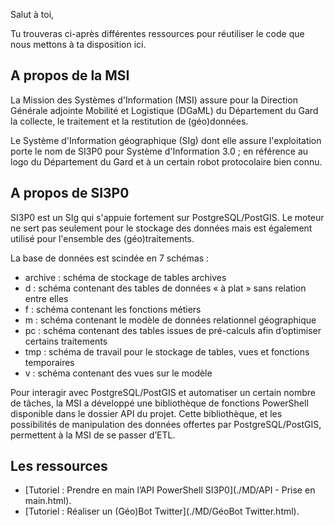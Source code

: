 Salut à toi,

Tu trouveras ci-après différentes ressources pour réutiliser le code que nous mettons à ta disposition ici.

## A propos de la MSI

La Mission des Systèmes d'Information (MSI) assure pour la Direction Générale adjointe Mobilité et Logistique (DGaML) du Département du Gard la collecte, le traitement et la restitution de (géo)données.

Le Système d'Information géographique (SIg) dont elle assure l'exploitation porte le nom de SI3P0 pour Système d'Information 3.0 ; en référence au logo du Département du Gard et à un certain robot protocolaire bien connu.

## A propos de SI3P0

SI3P0 est un SIg qui s'appuie fortement sur PostgreSQL/PostGIS.
Le moteur ne sert pas seulement pour le stockage des données mais est également utilisé pour l'ensemble des (géo)traitements.

La base de données est scindée en 7 schémas :
* archive : schéma de stockage de tables archives
* d : schéma contenant des tables de données « à plat » sans relation entre elles
* f : schéma contenant les fonctions métiers
* m : schéma contenant le modèle de données relationnel géographique
* pc : schéma contenant des tables issues de pré-calculs afin d’optimiser certains traitements
* tmp : schéma de travail pour le stockage de tables, vues et fonctions temporaires
* v : schéma contenant des vues sur le modèle

Pour interagir avec PostgreSQL/PostGIS et automatiser un certain nombre de tâches, la MSI a développé une bibliothèque de fonctions PowerShell disponible dans le dossier API du projet.
Cette bibliothèque, et les possibilités de manipulation des données offertes par PostgreSQL/PostGIS, permettent à la MSI de se passer d’ETL.

## Les ressources
* [Tutoriel : Prendre en main l’API PowerShell SI3P0](./MD/API - Prise en main.html).
* [Tutoriel : Réaliser un (Géo)Bot Twitter](./MD/GéoBot Twitter.html).